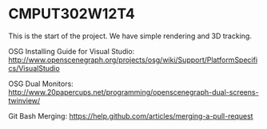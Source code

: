 
CMPUT302W12T4
=============

This is the start of the project. We have simple rendering and 3D tracking.

OSG Installing Guide for Visual Studio:
http://www.openscenegraph.org/projects/osg/wiki/Support/PlatformSpecifics/VisualStudio

OSG Dual Monitors:
http://www.20papercups.net/programming/openscenegraph-dual-screens-twinview/

Git Bash Merging:
https://help.github.com/articles/merging-a-pull-request
